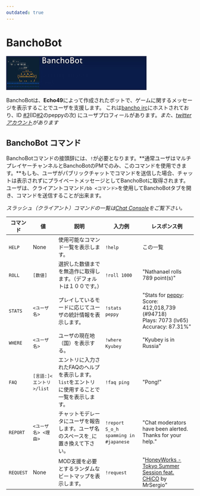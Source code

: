 ```yaml
---
outdated: true
---
```

<!-- BanchoBot 情報 -->
# BanchoBot

![BanchoBot プレイヤーカード](img/BanchoBot.jpg "BanchoBot プレイヤーカード")

BanchoBotは、**Echo49**によって作成されたボットで、ゲームに関するメッセージを表示することでユーザを支援します。
これは[bancho irc](/wiki/Internet_Relay_Chat)にホストされており、ID _[#3](https://osu.ppy.sh/u/3)_(ID[#2](https://osu.ppy.sh/u/2)のpeppyの次) にユーザプロフィールがあります。*また、[twitterアカウント](https://twitter.com/banchoboat)があります*


<!-- BanchoBot （サーバ）コマンドは`!`で始まります。 -->
## BanchoBot コマンド

BanchoBotコマンドの接頭辞には、`!`が必要となります。**通常ユーザはマルチプレイヤーチャンネルとBanchoBotのPMでのみ、このコマンドを使用できます。**もしも、ユーザがパブリックチャットでコマンドを送信した場合、チャットは表示されずにプライベートメッセージとしてBanchoBotに取得されます。
ユーザは、クライアントコマンド`/bb <コマンド>`を使用してBanchoBotタブを開き、コマンドを送信することが出来ます。

*スラッシュ（クライアント）コマンドの一覧は[Chat Console](/wiki/Chat_Console#commands-list)をご覧下さい。*

<!-- コマンド一覧 -->
| コマンド   | 値            | 説明 | 入力例 | レスポンス例 |
| --------- | ---------------------- | ----------- | ------------- | ---------------- |
| `HELP`    | None                   | 使用可能なコマンド一覧を表示します。                                                    | `!help`                               | この一覧 |
| `ROLL`    | `[数値]`             | 選択した数値までを無造作に取得します。（デフォルトは１００です。）                       | `!roll 1000`                          | "Nathanael rolls 789 point(s)" |
| `STATS`   | `<ユーザ名>`          | プレイしているモードに応じてユーザの統計情報を表示します。                    | `!stats peppy`                        | "Stats for [peppy](https://osu.ppy.sh/u/2): <br> Score:    412,018,739 (#94718) <br> Plays:    7073 (lv65) <br> Accuracy: 87.31%" |
| `WHERE`   | `<ユーザ名>`          | ユーザの現在地（国）を表示する。                                                 | `!where Kyubey`                       | "Kyubey is in Russia" |
| `FAQ`     | `[言語:]<エントリ>/list`  | エントリに入力されたFAQのヘルプを表示します。`list`をエントリに使用することで一覧を表示します。   | `!faq ping`                           | "Pong!" |
| `REPORT`  | `<ユーザ名> <理由>` | チャットモデレータにユーザを報告します。ユーザ名のスペースを`_`に置き換えて下さい。       | `!report S_o_h spamming in #japanese` | "Chat moderators have been alerted. Thanks for your help." |
| `REQUEST` | None                   | MOD支援を必要とするランダムなビートマップを表示します。                       | `!request`                            | "[HoneyWorks - Tokyo Summer Session feat. CHiCO](https://osu.ppy.sh/s/426252) by MrSergio" |
<!-- 注意！searchコマンドは機能しなくなったため含まれていません。 -->
